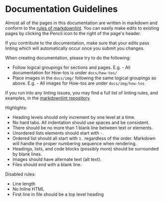 
# Documentation Guidelines

Almost all of the pages in this documentation are written in markdown and conform to the [rules of markdownlint](https://github.com/DavidAnson/markdownlint/blob/master/doc/Rules.md). You can easily make edits to existing pages by clicking the Pencil icon to the right of the page's header.

If you contribute to the documentation, make sure that your edits pass linting which will automatically occur once you submit you changes.

When creating documentation, please try to do the following:

- Follow logical groupings for sections and pages. E.g. - All documentation for How-tos is under `docs/how-tos/`
- Place images in the `docs/img/` following the same logical groupings as above. E.g. - All images for How-tos are under `docs/img/how-tos`

If you run into any linting issues, you may find a full list of linting rules, and examples, in the [markdownlint repository](https://github.com/DavidAnson/markdownlint/blob/master/doc/Rules.md)

Highlights:

- Heading levels should only increment by one level at a time.
- No hard tabs. All indentation should use spaces and be consistent.
- There should be no more than 1 blank line between text or elements.
- Unordered lists elements should start with `-`.
- Ordered list should all start with `1.` regardless of the order. Markdown will handle the proper numbering sequence when rendering.
- Headings, lists, and code blocks (possibly more) should be surrounded by blank lines.
- Images should have alternate text (alt text).
- Files should end with a blank line.

Disabled rules:

- Line length
- No Inline HTML
- First line in file should be a top level heading
